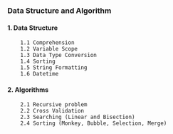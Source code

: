 ### Data Structure and Algorithm
#### 1. Data Structure
        1.1 Comprehension
        1.2 Variable Scope
        1.3 Data Type Conversion
        1.4 Sorting
        1.5 String Formatting
        1.6 Datetime

#### 2. Algorithms
        2.1 Recursive problem
        2.2 Cross Validation
        2.3 Searching (Linear and Bisection)
        2.4 Sorting (Monkey, Bubble, Selection, Merge)

